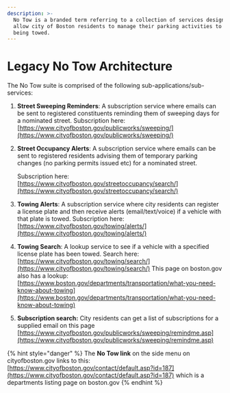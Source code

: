 ```yaml
---
description: >-
  No Tow is a branded term referring to a collection of services designed to
  allow city of Boston residents to manage their parking activities to avoid
  being towed.
---
```


# Legacy No Tow Architecture

The No Tow suite is comprised of the following sub-applications/sub-services:

1. **Street Sweeping Reminders**: A subscription service where emails can be sent to registered constituents reminding them of sweeping days for a nominated street. Subscription here: [https://www.cityofboston.gov/publicworks/sweeping/](https://www.cityofboston.gov/publicworks/sweeping/)
2. **Street Occupancy Alerts**: A subscription service where emails can be sent to registered residents advising them of temporary parking changes \(no parking permits issued  etc\) for a nominated street.

   Subscription here: [https://www.cityofboston.gov/streetoccupancy/search/](https://www.cityofboston.gov/streetoccupancy/search/)

3. **Towing Alerts**: A subscription service where city residents can register a license plate and then receive alerts \(email/text/voice\) if a vehicle with that plate is towed. Subscription here: [https://www.cityofboston.gov/towing/alerts/](https://www.cityofboston.gov/towing/alerts/)
4. **Towing Search**: A lookup service to see if a vehicle with a specified license plate has been towed. Search here: [https://www.cityofboston.gov/towing/search/](https://www.cityofboston.gov/towing/search/) This page on boston.gov also has a lookup: [https://www.boston.gov/departments/transportation/what-you-need-know-about-towing](https://www.boston.gov/departments/transportation/what-you-need-know-about-towing)
5. **Subscription search:** City residents can get a list of  subscriptions for a supplied email on this page [https://www.cityofboston.gov/publicworks/sweeping/remindme.asp](https://www.cityofboston.gov/publicworks/sweeping/remindme.asp)

{% hint style="danger" %}
The **No Tow link** on the side menu on cityofboston.gov links to this: [https://www.cityofboston.gov/contact/default.asp?id=187](https://www.cityofboston.gov/contact/default.asp?id=187) which is a departments listing page on boston.gov
{% endhint %}

